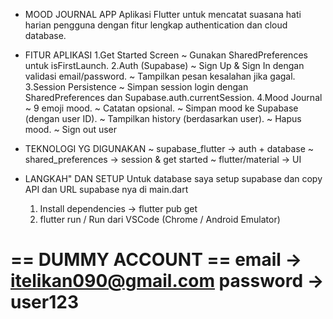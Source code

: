 - MOOD JOURNAL APP
Aplikasi Flutter untuk mencatat suasana hati harian pengguna dengan fitur lengkap authentication dan cloud database.

- FITUR APLIKASI
1.Get Started Screen
  ~ Gunakan SharedPreferences untuk isFirstLaunch.
2.Auth (Supabase)
  ~ Sign Up & Sign In dengan validasi email/password.
  ~ Tampilkan pesan kesalahan jika gagal.
3.Session Persistence
  ~ Simpan session login dengan SharedPreferences dan Supabase.auth.currentSession.
4.Mood Journal
  ~ 9 emoji mood.
  ~ Catatan opsional.
  ~ Simpan mood ke Supabase (dengan user ID).
  ~ Tampilkan history (berdasarkan user).
  ~ Hapus mood.
  ~ Sign out user

- TEKNOLOGI YG DIGUNAKAN
  ~ supabase_flutter → auth + database
  ~ shared_preferences → session & get started
  ~ flutter/material → UI

- LANGKAH" DAN SETUP
  Untuk database saya setup supabase dan copy API dan URL supabase nya di main.dart 
  1. Install dependencies -> flutter pub get
  2. flutter run / Run dari VSCode (Chrome / Android Emulator)
 
== DUMMY ACCOUNT ==
email -> itelikan090@gmail.com
password -> user123
===================
